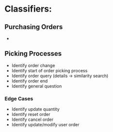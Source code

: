 # Classifiers:

## Purchasing Orders
- 

## Picking Processes
- Identify order change
- Identify start of order picking process
- Identify order query (details -> similarity search)
- Identify order end
- Identify general question

### Edge Cases
- Identify update quantity
- Identify reset order
- Identify cancel order
- Identify update/modify user order

